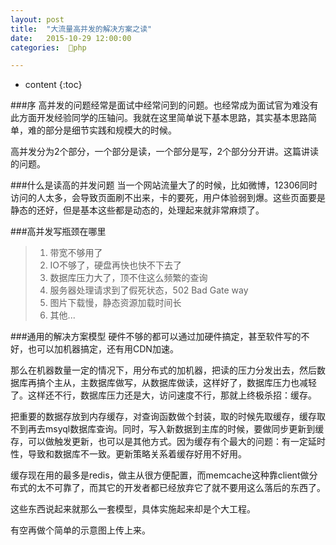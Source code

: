 ```yaml
---
layout: post
title:  "大流量高并发的解决方案之读"
date:   2015-10-29 12:00:00
categories:  🐘php

---
```


* content
{:toc}

###序
高并发的问题经常是面试中经常问到的问题。也经常成为面试官为难没有此方面开发经验同学的压轴问。我就在这里简单说下基本思路，其实基本思路简单，难的部分是细节实践和规模大的时候。

高并发分为2个部分，一个部分是读，一个部分是写，2个部分分开讲。这篇讲读的问题。

###什么是读高的并发问题
当一个网站流量大了的时候，比如微博，12306同时访问的人太多，会导致页面刷不出来，卡的要死，用户体验弱到爆。这些页面要是静态的还好，但是基本这些都是动态的，处理起来就非常麻烦了。

###高并发写瓶颈在哪里

>1. 带宽不够用了
>2. IO不够了，硬盘再快也快不下去了
>3. 数据库压力大了，顶不住这么频繁的查询
>4. 服务器处理请求到了假死状态，502 Bad Gate way
>5. 图片下载慢，静态资源加载时间长
>6. 其他...

###通用的解决方案模型
硬件不够的都可以通过加硬件搞定，甚至软件写的不好，也可以加机器搞定，还有用CDN加速。

那么在机器数量一定的情况下，用分布式的加机器，把读的压力分发出去，然后数据库再搞个主从，主数据库做写，从数据库做读，这样好了，数据库压力也减轻了。这样还不行，数据库压力还是大，访问速度不行，那就上终极杀招：缓存。

把重要的数据存放到内存缓存，对查询函数做个封装，取的时候先取缓存，缓存取不到再去msyql数据库查询。同时，写入新数据到主库的时候，要做同步更新到缓存，可以做触发更新，也可以是其他方式。因为缓存有个最大的问题：有一定延时性，导致和数据库不一致。更新策略关系着缓存好用不好用。

缓存现在用的最多是redis，做主从很方便配置，而memcache这种靠client做分布式的太不可靠了，而其它的开发者都已经放弃它了就不要用这么落后的东西了。

这些东西说起来就那么一套模型，具体实施起来却是个大工程。

有空再做个简单的示意图上传上来。





